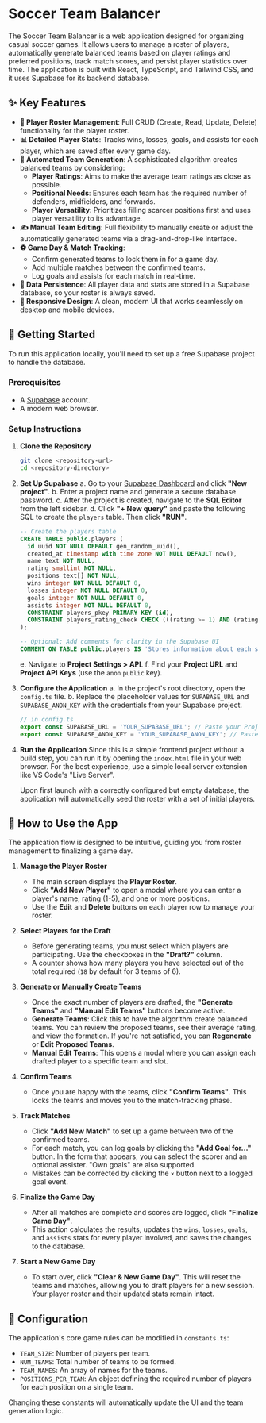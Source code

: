 
# Soccer Team Balancer

The Soccer Team Balancer is a web application designed for organizing casual soccer games. It allows users to manage a roster of players, automatically generate balanced teams based on player ratings and preferred positions, track match scores, and persist player statistics over time. The application is built with React, TypeScript, and Tailwind CSS, and it uses Supabase for its backend database.

## ✨ Key Features

- **👤 Player Roster Management**: Full CRUD (Create, Read, Update, Delete) functionality for the player roster.
- **📊 Detailed Player Stats**: Tracks wins, losses, goals, and assists for each player, which are saved after every game day.
- **🤖 Automated Team Generation**: A sophisticated algorithm creates balanced teams by considering:
    - **Player Ratings**: Aims to make the average team ratings as close as possible.
    - **Positional Needs**: Ensures each team has the required number of defenders, midfielders, and forwards.
    - **Player Versatility**: Prioritizes filling scarcer positions first and uses player versatility to its advantage.
- **✍️ Manual Team Editing**: Full flexibility to manually create or adjust the automatically generated teams via a drag-and-drop-like interface.
- **⚽ Game Day & Match Tracking**:
    - Confirm generated teams to lock them in for a game day.
    - Add multiple matches between the confirmed teams.
    - Log goals and assists for each match in real-time.
- **💾 Data Persistence**: All player data and stats are stored in a Supabase database, so your roster is always saved.
- **📱 Responsive Design**: A clean, modern UI that works seamlessly on desktop and mobile devices.

## 🚀 Getting Started

To run this application locally, you'll need to set up a free Supabase project to handle the database.

### Prerequisites

- A [Supabase](https://supabase.com/) account.
- A modern web browser.

### Setup Instructions

1.  **Clone the Repository**
    ```bash
    git clone <repository-url>
    cd <repository-directory>
    ```

2.  **Set Up Supabase**
    a. Go to your [Supabase Dashboard](https://app.supabase.com) and click **"New project"**.
    b. Enter a project name and generate a secure database password.
    c. After the project is created, navigate to the **SQL Editor** from the left sidebar.
    d. Click **"+ New query"** and paste the following SQL to create the `players` table. Then click **"RUN"**.

    ```sql
    -- Create the players table
    CREATE TABLE public.players (
      id uuid NOT NULL DEFAULT gen_random_uuid(),
      created_at timestamp with time zone NOT NULL DEFAULT now(),
      name text NOT NULL,
      rating smallint NOT NULL,
      positions text[] NOT NULL,
      wins integer NOT NULL DEFAULT 0,
      losses integer NOT NULL DEFAULT 0,
      goals integer NOT NULL DEFAULT 0,
      assists integer NOT NULL DEFAULT 0,
      CONSTRAINT players_pkey PRIMARY KEY (id),
      CONSTRAINT players_rating_check CHECK (((rating >= 1) AND (rating <= 5)))
    );

    -- Optional: Add comments for clarity in the Supabase UI
    COMMENT ON TABLE public.players IS 'Stores information about each soccer player.';
    ```

    e. Navigate to **Project Settings > API**.
    f. Find your **Project URL** and **Project API Keys** (use the `anon` `public` key).

3.  **Configure the Application**
    a. In the project's root directory, open the `config.ts` file.
    b. Replace the placeholder values for `SUPABASE_URL` and `SUPABASE_ANON_KEY` with the credentials from your Supabase project.

    ```typescript
    // in config.ts
    export const SUPABASE_URL = 'YOUR_SUPABASE_URL'; // Paste your Project URL here
    export const SUPABASE_ANON_KEY = 'YOUR_SUPABASE_ANON_KEY'; // Paste your anon public key here
    ```

4.  **Run the Application**
    Since this is a simple frontend project without a build step, you can run it by opening the `index.html` file in your web browser. For the best experience, use a simple local server extension like VS Code's "Live Server".

    Upon first launch with a correctly configured but empty database, the application will automatically seed the roster with a set of initial players.

## 📖 How to Use the App

The application flow is designed to be intuitive, guiding you from roster management to finalizing a game day.

1.  **Manage the Player Roster**
    - The main screen displays the **Player Roster**.
    - Click **"Add New Player"** to open a modal where you can enter a player's name, rating (1-5), and one or more positions.
    - Use the **Edit** and **Delete** buttons on each player row to manage your roster.

2.  **Select Players for the Draft**
    - Before generating teams, you must select which players are participating. Use the checkboxes in the **"Draft?"** column.
    - A counter shows how many players you have selected out of the total required (`18` by default for 3 teams of 6).

3.  **Generate or Manually Create Teams**
    - Once the exact number of players are drafted, the **"Generate Teams"** and **"Manual Edit Teams"** buttons become active.
    - **Generate Teams**: Click this to have the algorithm create balanced teams. You can review the proposed teams, see their average rating, and view the formation. If you're not satisfied, you can **Regenerate** or **Edit Proposed Teams**.
    - **Manual Edit Teams**: This opens a modal where you can assign each drafted player to a specific team and slot.

4.  **Confirm Teams**
    - Once you are happy with the teams, click **"Confirm Teams"**. This locks the teams and moves you to the match-tracking phase.

5.  **Track Matches**
    - Click **"Add New Match"** to set up a game between two of the confirmed teams.
    - For each match, you can log goals by clicking the **"Add Goal for..."** button. In the form that appears, you can select the scorer and an optional assister. "Own goals" are also supported.
    - Mistakes can be corrected by clicking the `×` button next to a logged goal event.

6.  **Finalize the Game Day**
    - After all matches are complete and scores are logged, click **"Finalize Game Day"**.
    - This action calculates the results, updates the `wins`, `losses`, `goals`, and `assists` stats for every player involved, and saves the changes to the database.

7.  **Start a New Game Day**
    - To start over, click **"Clear & New Game Day"**. This will reset the teams and matches, allowing you to draft players for a new session. Your player roster and their updated stats remain intact.

## 🔧 Configuration

The application's core game rules can be modified in `constants.ts`:

- `TEAM_SIZE`: Number of players per team.
- `NUM_TEAMS`: Total number of teams to be formed.
- `TEAM_NAMES`: An array of names for the teams.
- `POSITIONS_PER_TEAM`: An object defining the required number of players for each position on a single team.

Changing these constants will automatically update the UI and the team generation logic.
